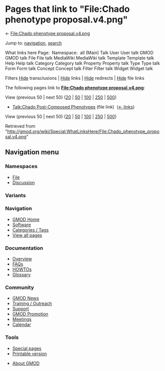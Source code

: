 <div id="mw-page-base" class="noprint">

</div>

<div id="mw-head-base" class="noprint">

</div>

<div id="content" class="mw-body" role="main">

<span id="top"></span>

<div id="mw-js-message" style="display:none;">

</div>



# <span dir="auto">Pages that link to "File:Chado phenotype proposal.v4.png"</span>

<div id="bodyContent">

<div id="contentSub">

← [File:Chado phenotype
proposal.v4.png](/wiki/File:Chado_phenotype_proposal.v4.png "File:Chado phenotype proposal.v4.png")

</div>

<div id="jump-to-nav" class="mw-jump">

Jump to: [navigation](#mw-navigation), [search](#p-search)

</div>

<div id="mw-content-text">

What links here Page:  Namespace:  all (Main) Talk User User talk GMOD
GMOD talk File File talk MediaWiki MediaWiki talk Template Template talk
Help Help talk Category Category talk Property Property talk Type Type
talk Form Form talk Concept Concept talk Filter Filter talk Widget
Widget talk

Filters
[Hide](/mediawiki/index.php?title=Special:WhatLinksHere/File:Chado_phenotype_proposal.v4.png&hidetrans=1 "Special:WhatLinksHere/File:Chado phenotype proposal.v4.png")
transclusions \|
[Hide](/mediawiki/index.php?title=Special:WhatLinksHere/File:Chado_phenotype_proposal.v4.png&hidelinks=1 "Special:WhatLinksHere/File:Chado phenotype proposal.v4.png")
links \|
[Hide](/mediawiki/index.php?title=Special:WhatLinksHere/File:Chado_phenotype_proposal.v4.png&hideredirs=1 "Special:WhatLinksHere/File:Chado phenotype proposal.v4.png")
redirects \|
[Hide](/mediawiki/index.php?title=Special:WhatLinksHere/File:Chado_phenotype_proposal.v4.png&hideimages=1 "Special:WhatLinksHere/File:Chado phenotype proposal.v4.png")
file links

The following pages link to **[File:Chado phenotype
proposal.v4.png](/wiki/File:Chado_phenotype_proposal.v4.png "File:Chado phenotype proposal.v4.png")**:

View (previous 50 \| next 50)
([20](/mediawiki/index.php?title=Special:WhatLinksHere/File:Chado_phenotype_proposal.v4.png&limit=20 "Special:WhatLinksHere/File:Chado phenotype proposal.v4.png")
\|
[50](/mediawiki/index.php?title=Special:WhatLinksHere/File:Chado_phenotype_proposal.v4.png&limit=50 "Special:WhatLinksHere/File:Chado phenotype proposal.v4.png")
\|
[100](/mediawiki/index.php?title=Special:WhatLinksHere/File:Chado_phenotype_proposal.v4.png&limit=100 "Special:WhatLinksHere/File:Chado phenotype proposal.v4.png")
\|
[250](/mediawiki/index.php?title=Special:WhatLinksHere/File:Chado_phenotype_proposal.v4.png&limit=250 "Special:WhatLinksHere/File:Chado phenotype proposal.v4.png")
\|
[500](/mediawiki/index.php?title=Special:WhatLinksHere/File:Chado_phenotype_proposal.v4.png&limit=500 "Special:WhatLinksHere/File:Chado phenotype proposal.v4.png"))

- [Talk:Chado Post-Composed
  Phenotypes](/wiki/Talk:Chado_Post-Composed_Phenotypes "Talk:Chado Post-Composed Phenotypes")
  (file link) ‎ <span class="mw-whatlinkshere-tools">([←
  links](/mediawiki/index.php?title=Special:WhatLinksHere&target=Talk%3AChado+Post-Composed+Phenotypes "Special:WhatLinksHere"))</span>

View (previous 50 \| next 50)
([20](/mediawiki/index.php?title=Special:WhatLinksHere/File:Chado_phenotype_proposal.v4.png&limit=20 "Special:WhatLinksHere/File:Chado phenotype proposal.v4.png")
\|
[50](/mediawiki/index.php?title=Special:WhatLinksHere/File:Chado_phenotype_proposal.v4.png&limit=50 "Special:WhatLinksHere/File:Chado phenotype proposal.v4.png")
\|
[100](/mediawiki/index.php?title=Special:WhatLinksHere/File:Chado_phenotype_proposal.v4.png&limit=100 "Special:WhatLinksHere/File:Chado phenotype proposal.v4.png")
\|
[250](/mediawiki/index.php?title=Special:WhatLinksHere/File:Chado_phenotype_proposal.v4.png&limit=250 "Special:WhatLinksHere/File:Chado phenotype proposal.v4.png")
\|
[500](/mediawiki/index.php?title=Special:WhatLinksHere/File:Chado_phenotype_proposal.v4.png&limit=500 "Special:WhatLinksHere/File:Chado phenotype proposal.v4.png"))

</div>

<div class="printfooter">

Retrieved from
"<http://gmod.org/wiki/Special:WhatLinksHere/File:Chado_phenotype_proposal.v4.png>"

</div>

<div id="catlinks" class="catlinks catlinks-allhidden">

</div>

<div class="visualClear">

</div>

</div>

</div>

<div id="mw-navigation">

## Navigation menu

<div id="mw-head">



<div id="left-navigation">

<div id="p-namespaces" class="vectorTabs" role="navigation"
aria-labelledby="p-namespaces-label">

### Namespaces

- <span id="ca-nstab-image"><a href="/wiki/File:Chado_phenotype_proposal.v4.png" accesskey="c"
  title="View the file page [c]">File</a></span>
- <span id="ca-talk"><a
  href="/mediawiki/index.php?title=File_talk:Chado_phenotype_proposal.v4.png&amp;action=edit&amp;redlink=1"
  accesskey="t"
  title="Discussion about the content page [t]">Discussion</a></span>

</div>

<div id="p-variants" class="vectorMenu emptyPortlet" role="navigation"
aria-labelledby="p-variants-label">

### 

### Variants[](#)

<div class="menu">

</div>

</div>

</div>





</div>

</div>

</div>

<div id="mw-panel">

<div id="p-logo" role="banner">

<a href="/wiki/Main_Page"
style="background-image: url(http://gmod.org/images/GMOD-cogs.png);"
title="Visit the main page"></a>

</div>

<div id="p-Navigation" class="portal" role="navigation"
aria-labelledby="p-Navigation-label">

### Navigation

<div class="body">

- <span id="n-GMOD-Home">[GMOD Home](/wiki/Main_Page)</span>
- <span id="n-Software">[Software](/wiki/GMOD_Components)</span>
- <span id="n-Categories-.2F-Tags">[Categories /
  Tags](/wiki/Categories)</span>
- <span id="n-View-all-pages">[View all
  pages](/wiki/Special:AllPages)</span>

</div>

</div>

<div id="p-Documentation" class="portal" role="navigation"
aria-labelledby="p-Documentation-label">

### Documentation

<div class="body">

- <span id="n-Overview">[Overview](/wiki/Overview)</span>
- <span id="n-FAQs">[FAQs](/wiki/Category:FAQ)</span>
- <span id="n-HOWTOs">[HOWTOs](/wiki/Category:HOWTO)</span>
- <span id="n-Glossary">[Glossary](/wiki/Glossary)</span>

</div>

</div>

<div id="p-Community" class="portal" role="navigation"
aria-labelledby="p-Community-label">

### Community

<div class="body">

- <span id="n-GMOD-News">[GMOD News](/wiki/GMOD_News)</span>
- <span id="n-Training-.2F-Outreach">[Training /
  Outreach](/wiki/Training_and_Outreach)</span>
- <span id="n-Support">[Support](/wiki/Support)</span>
- <span id="n-GMOD-Promotion">[GMOD
  Promotion](/wiki/GMOD_Promotion)</span>
- <span id="n-Meetings">[Meetings](/wiki/Meetings)</span>
- <span id="n-Calendar">[Calendar](/wiki/Calendar)</span>

</div>

</div>

<div id="p-tb" class="portal" role="navigation"
aria-labelledby="p-tb-label">

### Tools

<div class="body">

- <span id="t-specialpages"><a href="/wiki/Special:SpecialPages" accesskey="q"
  title="A list of all special pages [q]">Special pages</a></span>
- <span id="t-print"><a
  href="/mediawiki/index.php?title=Special:WhatLinksHere/File:Chado_phenotype_proposal.v4.png&amp;printable=yes"
  rel="alternate" accesskey="p"
  title="Printable version of this page [p]">Printable version</a></span>

</div>

</div>

</div>

</div>

<div id="footer" role="contentinfo">

- <span id="footer-places-about">[About
  GMOD](/wiki/GMOD:About "GMOD:About")</span>

<!-- -->






</div>
